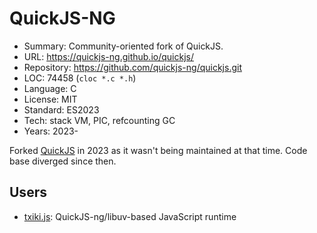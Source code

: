 # QuickJS-NG

* Summary:    Community-oriented fork of QuickJS.
* URL:        https://quickjs-ng.github.io/quickjs/
* Repository: https://github.com/quickjs-ng/quickjs.git
* LOC:        74458 (`cloc *.c *.h`)
* Language:   C
* License:    MIT
* Standard:   ES2023
* Tech:       stack VM, PIC, refcounting GC
* Years:      2023-

Forked [QuickJS](quickjs.md) in 2023 as it wasn't being maintained at that time. Code base diverged since then.

## Users

* [txiki.js](https://github.com/saghul/txiki.js): QuickJS-ng/libuv-based JavaScript runtime
